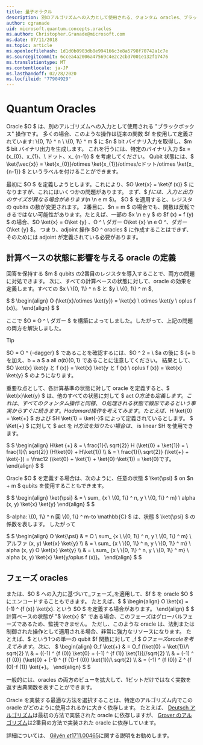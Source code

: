 ```yaml
---
title: 量子オラクル
description: 別のアルゴリズムへの入力として使用される、クォンタム oracles、ブラックボックス操作の操作方法と定義方法について説明します。
author: cgranade
uid: microsoft.quantum.concepts.oracles
ms.author: Christopher.Granade@microsoft.com
ms.date: 07/11/2018
ms.topic: article
ms.openlocfilehash: 1d1d0b0903db8e994166c3e8a5798f70742a1c7e
ms.sourcegitcommit: 6ccea4a2006a47569c4e2c2cb37001e132f17476
ms.translationtype: MT
ms.contentlocale: ja-JP
ms.lasthandoff: 02/28/2020
ms.locfileid: "77904929"
---
```

# <a name="quantum-oracles"></a>Quantum Oracles

Oracle $O $ は、別のアルゴリズムへの入力として使用される "ブラックボックス" 操作です。
多くの場合、このような操作は従来の関数 $f を使用して定義されています: \\{0, 1\\} ^ n \ \\{0, 1\\} ^ m $ に $n $ bit バイナリ入力を取得し、$m $ bit バイナリ出力を生成します。
これを行うには、特定のバイナリ入力 $x = (x_{0}、x_{1}、\ ドット、x_ {n-1}) $ を考慮してください。
Qubit 状態には、$ \ket{\vec{x}} = \ket{x_{0}}/otimes \ket{x_{1}}/otimes/cドット/otimes \ket{x_ {n-1}} $ というラベルを付けることができます。

最初に $O $ を定義しようとします。これにより、$O \ket{x} = \ket{f (x)} $ になりますが、これにはいくつかの問題があります。
まず、$ $f には、入力と出力のサイズが異なる場合があります ($n \n e m $)。 $O $ を適用すると、レジスタの qubits の数が変更されます。
2番目に、$n = m $ の場合でも、関数は反転できるではない可能性があります。たとえば、一部の $x \n e y $ の $f (x) = f (y) $ の場合、$O \ket{x} = O\ket {y} $、$O ^ \ ダガー O\ket {x} \n e O ^、ダガー O\ket {y} $。
つまり、adjoint 操作 $O ^ oracles $ に作成することはできず、そのためには adjoint が定義されている必要があります。

## <a name="defining-an-oracle-by-its-effect-on-computational-basis-states"></a>計算ベースの状態に影響を与える oracle の定義
回答を保持する $m $ qubits の2番目のレジスタを導入することで、両方の問題に対処できます。
次に、すべての計算ベースの状態に対して、oracle の効果を定義します。すべての $x \ \\{0, 1\\} ^ n $ と $y \ \\{0, 1\\} ^ m $,

$ $ \begin{align} O (\ket{x}/otimes \ket{y}) = \ket{x} \ otimes \ket{y \ oplus f (x)}。
\end{align} $ $

ここで $O = O ^ \ ダガー $ を構築によってしました。したがって、上記の問題の両方を解決しました。

> [!TIP]
> $O = O ^ {-dagger} $ であることを確認するには、$O ^ 2 = \ $a の後に $ {+ b を加え、b = a $ a all $a (b) \{0, 1\}$ であることに注意してください。
> 結果として、$O \ket{x} \ket{y と f (x)} = \ket{x} \ket{y と f (x) \ oplus f (x)} = \ket{x} \ket{y} $ のようになります。

重要な点として、各計算基準の状態に対して oracle を定義すると、$ \ket{x}\ket{y} $ は、他のすべての状態に対して $ act $O 方法も定義します。
これは、すべてのクォンタム操作と同様、$ $O 処理される状態で線形であるという事実からすぐに続きます。
Hadamard 操作を考えてみます。たとえば、$H \ket{0} = \ket{+} $ および $H \ket{1} = \ket{-}$ によって定義されているとします。
$ \Ket{+} $ に対して $ act を $H 方法を知りたい場合は、$ is linear $H を使用できます。

$ $ \begin{align} H\ket {+} & = \ frac{1}{\ sqrt{2}} H (\ket{0} + \ket{1}) = \ frac{1}{\ sqrt{2}} (H\ket{0} + H\ket{1}) \\\\ & = \ frac{1}{\ sqrt{2}} (\ket{+} + \ket{-}) = \frac12 (\ket{0} + \ket{1} + \ket{0}-\ket{1}) = \ket{0}です。
\end{align} $ $

Oracle $O $ を定義する場合は、次のように、任意の状態 $ \ket{\psi} $ on $n + m $ qubits を使用することもできます。

$ $ \begin{align} \ket{\psi} & = \ sum_ {x \ \\{0, 1\\} ^ n, y \ \\{0, 1\\} ^ m} \ alpha (x, y) \ket{x} \ket{y} \end{align} $ $

$-alpha: \\{0, 1\\} ^ n 回 \\{0, 1\\} ^ m-to \mathbb{C} $ は、状態 $ \ket{\psi} $ の係数を表します。 したがって

$ $ \begin{align} O \ket{\psi} & = O \ sum_ {x \ \\{0, 1\\} ^ n, y \ \\{0, 1\\} ^ m} \ アルファ (x, y) \ket{x} \ket{y} \\\\ & = \ sum_ {x \ \\{0, 1\\} ^ n, y \ \\{0, 1\\} ^ m} \ alpha (x, y) O \ket{x} \ket{y} \\\\ & = \ sum_ {x \ \\{0, 1\\} ^ n, y \ \\{0, 1\\} ^ m} \ alpha (x, y) \ket{x} \ket{y/oplus f (x)}。
\end{align} $ $

## <a name="phase-oracles"></a>フェーズ oracles
または、$O $ への入力に基づいて_フェーズ_を適用して、$f $ を oracle $O $ にエンコードすることもできます。
たとえば、$ $ \begin{align} O \ket{x} = (-1) ^ {f (x)} \ket{x}. という $O $ を定義する場合があります。
\end{align} $ $ 計算ベースの状態が "$ \ket{x} $" である場合、このフェーズはグローバルフェーズであるため、監視できません。
ただし、このような oracle は、法則または制御された操作として適用される場合、非常に強力なリソースになります。
たとえば、$ という1つの単一の qubit $f 関数に対して _f $ $O フェーズ orcale を考えてみます。
次に、$ $ \begin{align} O_f \ket{+} & = O_f (\ket{0} + \ket{1})/\ sqrt{2} \\\\ & = ((-1) ^ {f (0)} \ket{0} + (-1) ^ {f (1)} \ket{1})//sqrt{2} \\\\ & = (-1) ^ {f (0)} (\ket{0} + (-1) ^ {f (1)-f (0)} \ket{1})/\ sqrt{2} \\\\ & = (-1) ^ {f (0)} Z ^ {f (0)-f (1)} \ket{+}。
\end{align} $ $

一般的には、oracles の両方のビューを拡大して、1ビットだけではなく実数を返す古典関数を表すことができます。

Oracle を実装する最適な方法を選択することは、特定のアルゴリズム内でこの oracle がどのように使用されるかに大きく依存します。
たとえば、 [Deutsch アルゴリズム](https://en.wikipedia.org/wiki/Deutsch%E2%80%93Jozsa_algorithm)は最初の方法で実装された oracle に依存しますが、 [Grover のアルゴリズム](https://en.wikipedia.org/wiki/Grover's_algorithm)は2番目の方法で実装された oracle に依存しています。


詳細については、 [Gilyén *et*1711.00465](https://arxiv.org/abs/1711.00465)に関する説明をお勧めします。
